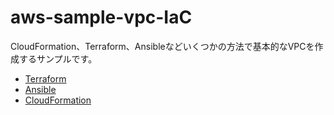 # aws-sample-vpc-IaC

CloudFormation、Terraform、Ansibleなどいくつかの方法で基本的なVPCを作成するサンプルです。

- [Terraform](terraform)
- [Ansible](ansible)
- [CloudFormation](cloudformation)
